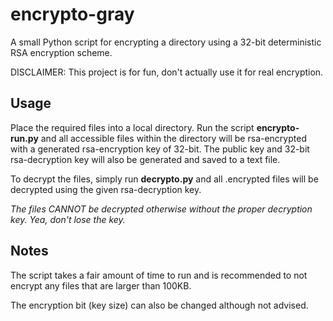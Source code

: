 # encrypto-gray
A small Python script for encrypting a directory using a 32-bit deterministic RSA encryption scheme.

DISCLAIMER: This project is for fun, don't actually use it for real encryption.

## Usage
Place the required files into a local directory. Run the script <b>encrypto-run.py</b> and all accessible files within 
the directory will be rsa-encrypted with a generated rsa-encryption key of 32-bit. The public key and 32-bit rsa-decryption
key will also be generated and saved to a text file.

To decrypt the files, simply run <b>decrypto.py</b> and all .encrypted files will be decrypted using the given rsa-decryption
key.

<i> The files CANNOT be decrypted otherwise without the proper decryption key. Yea, don't lose the key. </i>

## Notes
The script takes a fair amount of time to run and is recommended to not encrypt any files that are larger than 100KB.

The encryption bit (key size) can also be changed although not advised.
